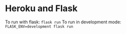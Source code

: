 # Heroku and Flask

To run with flask: ```flask run```
To run in development mode: ```FLASK_ENV=development flask run```